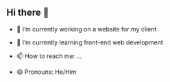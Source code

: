 ## Hi there 👋

<!--
**Ankan-Pal/Ankan-Pal** is a ✨ _special_ ✨ repository because its `README.md` (this file) appears on your GitHub profile.

Here are some ideas to get you started:
-->
- 🔭 I’m currently working on a website for my client
- 🌱 I’m currently learning front-end web development


- 📫 How to reach me: ...
- 😄 Pronouns: He/Him


